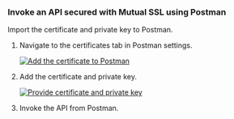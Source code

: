 ### Invoke an API secured with Mutual SSL using Postman

Import the certificate and private key to Postman.

1. Navigate to the certificates tab in Postman settings.

   [![Add the certificate to Postman](https://apim.docs.wso2.com/en/4.0.0/assets/img/learn/add-certificate-to-postman.png)](https://apim.docs.wso2.com/en/4.0.0/assets/img/learn/add-certificate-to-postman.png)

2. Add the certificate and private key.

   [![Provide certificate and private key](https://apim.docs.wso2.com/en/4.0.0/assets/img/learn/provide-crt-and-private-key.png)](https://apim.docs.wso2.com/en/4.0.0/assets/img/learn/provide-crt-and-private-key.png)

3.  Invoke the API from Postman.

